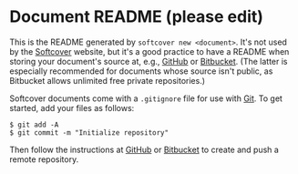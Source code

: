 # Document README (please edit)

This is the README generated by `softcover new <document>`. It's not 
used by the [Softcover](http://softcover.io/) website, but it's a good 
practice to have a README when storing your document's source at, e.g., 
[GitHub](http://github.com/) or [Bitbucket](http://bitbucket.org/). 
(The latter is especially recommended for documents whose source isn't 
public, as Bitbucket allows unlimited free private repositories.)

Softcover documents come with a `.gitignore` file for use with 
[Git](http://git-scm.com/). To get started, add your files as follows:

    $ git add -A
    $ git commit -m "Initialize repository"

Then follow the instructions at [GitHub](http://github.com/) or 
[Bitbucket](http://bitbucket.org/) to create and push a remote repository.
